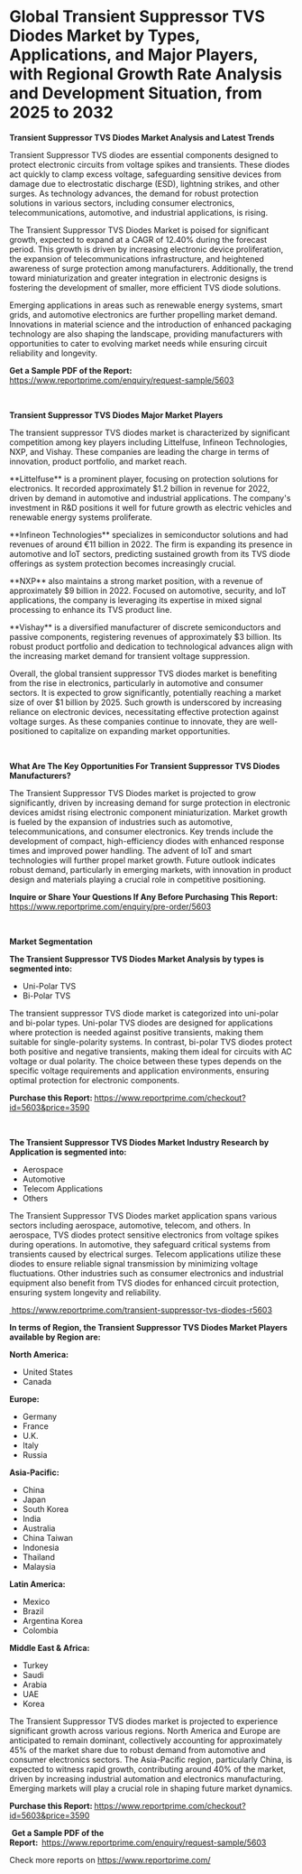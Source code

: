 <p><h1>Global Transient Suppressor TVS Diodes Market by Types, Applications, and Major Players, with Regional Growth Rate Analysis and Development Situation, from 2025 to 2032</h1></p><p><strong>Transient Suppressor TVS Diodes Market Analysis and Latest Trends</strong></p>
<p><p>Transient Suppressor TVS diodes are essential components designed to protect electronic circuits from voltage spikes and transients. These diodes act quickly to clamp excess voltage, safeguarding sensitive devices from damage due to electrostatic discharge (ESD), lightning strikes, and other surges. As technology advances, the demand for robust protection solutions in various sectors, including consumer electronics, telecommunications, automotive, and industrial applications, is rising.</p><p>The Transient Suppressor TVS Diodes Market is poised for significant growth, expected to expand at a CAGR of 12.40% during the forecast period. This growth is driven by increasing electronic device proliferation, the expansion of telecommunications infrastructure, and heightened awareness of surge protection among manufacturers. Additionally, the trend toward miniaturization and greater integration in electronic designs is fostering the development of smaller, more efficient TVS diode solutions.</p><p>Emerging applications in areas such as renewable energy systems, smart grids, and automotive electronics are further propelling market demand. Innovations in material science and the introduction of enhanced packaging technology are also shaping the landscape, providing manufacturers with opportunities to cater to evolving market needs while ensuring circuit reliability and longevity.</p></p>
<p><strong>Get a Sample PDF of the Report:&nbsp;</strong> <a href="https://www.reportprime.com/enquiry/request-sample/5603?utm_campaign=3041&utm_medium=2&utm_source=Github&utm_content=ia&utm_term=19032025&utm_id=transient-suppressor-tvs-diodes">https://www.reportprime.com/enquiry/request-sample/5603</a></p>
<p>&nbsp;</p>
<p><strong>Transient Suppressor TVS Diodes Major Market Players</strong></p>
<p><p>The transient suppressor TVS diodes market is characterized by significant competition among key players including Littelfuse, Infineon Technologies, NXP, and Vishay. These companies are leading the charge in terms of innovation, product portfolio, and market reach.</p><p>**Littelfuse** is a prominent player, focusing on protection solutions for electronics. It recorded approximately $1.2 billion in revenue for 2022, driven by demand in automotive and industrial applications. The company's investment in R&D positions it well for future growth as electric vehicles and renewable energy systems proliferate.</p><p>**Infineon Technologies** specializes in semiconductor solutions and had revenues of around €11 billion in 2022. The firm is expanding its presence in automotive and IoT sectors, predicting sustained growth from its TVS diode offerings as system protection becomes increasingly crucial.</p><p>**NXP** also maintains a strong market position, with a revenue of approximately $9 billion in 2022. Focused on automotive, security, and IoT applications, the company is leveraging its expertise in mixed signal processing to enhance its TVS product line.</p><p>**Vishay** is a diversified manufacturer of discrete semiconductors and passive components, registering revenues of approximately $3 billion. Its robust product portfolio and dedication to technological advances align with the increasing market demand for transient voltage suppression.</p><p>Overall, the global transient suppressor TVS diodes market is benefiting from the rise in electronics, particularly in automotive and consumer sectors. It is expected to grow significantly, potentially reaching a market size of over $1 billion by 2025. Such growth is underscored by increasing reliance on electronic devices, necessitating effective protection against voltage surges. As these companies continue to innovate, they are well-positioned to capitalize on expanding market opportunities.</p></p>
<p>&nbsp;</p>
<p><strong>What Are The Key Opportunities For Transient Suppressor TVS Diodes Manufacturers?</strong></p>
<p><p>The Transient Suppressor TVS Diodes market is projected to grow significantly, driven by increasing demand for surge protection in electronic devices amidst rising electronic component miniaturization. Market growth is fueled by the expansion of industries such as automotive, telecommunications, and consumer electronics. Key trends include the development of compact, high-efficiency diodes with enhanced response times and improved power handling. The advent of IoT and smart technologies will further propel market growth. Future outlook indicates robust demand, particularly in emerging markets, with innovation in product design and materials playing a crucial role in competitive positioning.</p></p>
<p><strong>Inquire or Share Your Questions If Any Before Purchasing This Report:</strong> <a href="https://www.reportprime.com/enquiry/pre-order/5603?utm_campaign=3041&utm_medium=2&utm_source=Github&utm_content=ia&utm_term=19032025&utm_id=transient-suppressor-tvs-diodes">https://www.reportprime.com/enquiry/pre-order/5603</a></p>
<p>&nbsp;</p>
<p><strong>Market Segmentation</strong></p>
<p><strong>The Transient Suppressor TVS Diodes Market Analysis by types is segmented into:</strong></p>
<p><ul><li>Uni-Polar TVS</li><li>Bi-Polar TVS</li></ul></p>
<p><p>The transient suppressor TVS diode market is categorized into uni-polar and bi-polar types. Uni-polar TVS diodes are designed for applications where protection is needed against positive transients, making them suitable for single-polarity systems. In contrast, bi-polar TVS diodes protect both positive and negative transients, making them ideal for circuits with AC voltage or dual polarity. The choice between these types depends on the specific voltage requirements and application environments, ensuring optimal protection for electronic components.</p></p>
<p><strong>Purchase this Report:&nbsp;</strong><a href="https://www.reportprime.com/checkout?id=5603&price=3590&utm_campaign=3041&utm_medium=2&utm_source=Github&utm_content=ia&utm_term=19032025&utm_id=transient-suppressor-tvs-diodes">https://www.reportprime.com/checkout?id=5603&price=3590</a></p>
<p>&nbsp;</p>
<p><strong>The Transient Suppressor TVS Diodes Market Industry Research by Application is segmented into:</strong></p>
<p><ul><li>Aerospace</li><li>Automotive</li><li>Telecom Applications</li><li>Others</li></ul></p>
<p><p>The Transient Suppressor TVS Diodes market application spans various sectors including aerospace, automotive, telecom, and others. In aerospace, TVS diodes protect sensitive electronics from voltage spikes during operations. In automotive, they safeguard critical systems from transients caused by electrical surges. Telecom applications utilize these diodes to ensure reliable signal transmission by minimizing voltage fluctuations. Other industries such as consumer electronics and industrial equipment also benefit from TVS diodes for enhanced circuit protection, ensuring system longevity and reliability.</p></p>
<p><a href="https://www.reportprime.com/transient-suppressor-tvs-diodes-r5603?utm_campaign=3041&utm_medium=2&utm_source=Github&utm_content=ia&utm_term=19032025&utm_id=transient-suppressor-tvs-diodes">&nbsp;https://www.reportprime.com/transient-suppressor-tvs-diodes-r5603</a></p>
<p><strong>In terms of Region, the Transient Suppressor TVS Diodes Market Players available by Region are:</strong></p>
<p>
    <p> <strong> North America: </strong>
        <ul>
            <li>United States</li>
            <li>Canada</li>
        </ul>
        </p> 
    <p> <strong> Europe: </strong>
        <ul>
            <li>Germany</li>
            <li>France</li>
            <li>U.K.</li>
            <li>Italy</li>
            <li>Russia</li>
        </ul>
        </p> 
    <p> <strong> Asia-Pacific: </strong>
        <ul>
            <li>China</li>
            <li>Japan</li>
            <li>South Korea</li>
            <li>India</li>
            <li>Australia</li>
            <li>China Taiwan</li>
            <li>Indonesia</li>
            <li>Thailand</li>
            <li>Malaysia</li>
        </ul>
        </p> 
    <p> <strong> Latin America: </strong>
        <ul>
            <li>Mexico</li>
            <li>Brazil</li>
            <li>Argentina Korea</li>
            <li>Colombia</li>
        </ul>
        </p> 
    <p> <strong> Middle East & Africa: </strong>
        <ul>
            <li>Turkey</li>
            <li>Saudi</li>
            <li>Arabia</li>
            <li>UAE</li>
            <li>Korea</li>
        </ul>
    </p>
    </p>
<p><p>The Transient Suppressor TVS diodes market is projected to experience significant growth across various regions. North America and Europe are anticipated to remain dominant, collectively accounting for approximately 45% of the market share due to robust demand from automotive and consumer electronics sectors. The Asia-Pacific region, particularly China, is expected to witness rapid growth, contributing around 40% of the market, driven by increasing industrial automation and electronics manufacturing. Emerging markets will play a crucial role in shaping future market dynamics.</p></p>
<p><strong>Purchase this Report: </strong><a href="https://www.reportprime.com/checkout?id=5603&price=3590&utm_campaign=3041&utm_medium=2&utm_source=Github&utm_content=ia&utm_term=19032025&utm_id=transient-suppressor-tvs-diodes">https://www.reportprime.com/checkout?id=5603&price=3590</a></p>
<p>&nbsp;<strong>Get a Sample PDF of the Report:&nbsp;&nbsp;</strong><a href="https://www.reportprime.com/enquiry/request-sample/5603?utm_campaign=3041&utm_medium=2&utm_source=Github&utm_content=ia&utm_term=19032025&utm_id=transient-suppressor-tvs-diodes">https://www.reportprime.com/enquiry/request-sample/5603</a></p>
<p><strong></strong></p>
<p>Check more reports on <a href="https://www.reportprime.com/?utm_campaign=3041&utm_medium=2&utm_source=Github&utm_content=ia&utm_term=19032025&utm_id=transient-suppressor-tvs-diodes">https://www.reportprime.com/</a></p>